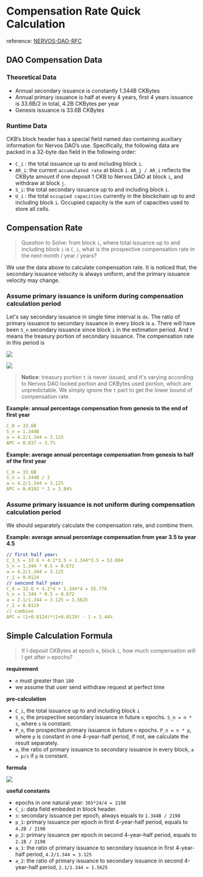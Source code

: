 # Compensation Rate Quick Calculation

reference: [NERVOS-DAO-RFC](https://github.com/nervosnetwork/rfcs/blob/2aa14e142397570778f300468de2bb427e485507/rfcs/0000-dao-deposit-withdraw/0000-dao-deposit-withdraw.md)

## DAO Compensation Data

### Theoretical Data

- Annual secondary issuance is constantly 1.344B CKBytes
- Annual primary issuance is half at every 4 years, first 4 years issuance is 33.6B/2 in total, 4.2B CKBytes per year
- Genesis issuance is 33.6B CKBytes

### Runtime Data

CKB’s block header has a special field named dao containing auxiliary information for Nervos DAO’s use. Specifically, the following data are packed in a 32-byte dao field in the following order:

- `C_i` : the total issuance up to and including block `i`.
- `AR_i`: the current `accumulated rate` at block `i`. `AR_j / AR_i` reflects the CKByte amount if one deposit 1 CKB to Nervos DAO at block `i`, and withdraw at block `j`.
- `S_i`: the total secondary issuance up to and including block `i`.
- `U_i` : the total `occupied capacities` currently in the blockchain up to and including block `i`. Occupied capacity is the sum of capacities used to store all cells.

## Compensation Rate

> Question to Solve: from block `i`, where total issuance up to and including block `i` is `C_i`, what is the prospective compensation rate in the next month / year / years?

We use the data above to calculate compensation rate. It is noticed that, the secondary issuance velocity is always uniform, and the primary issuance velocity may change.

### Assume primary issuance is uniform during compensation calculation period

Let's say secondary issuance in single time interval is `dx`. The ratio of primary issuance to secondary issuance in every block is `a`. There will have been `S_n` secondary issuance since block `i` in the estimation period. And `t` means the treasury portion of secondary issuance. The compensation rate in this period is

![](http://latex.codecogs.com/gif.latex?rate=\\prod^{S_n}\\left(1+\\frac{dx}{C_i+(\\alpha+1)x-t}\\right)-1\\approx\\int_{0}^{S_n}\\frac{dx}{C_i+(\\alpha+1)x-t})

![](http://latex.codecogs.com/gif.latex?rate_{lowbound}=\\int_{0}^{S_n}\\frac{dx}{C_i+(\\alpha+1)x}=\\frac{\\ln{((\\alpha+1)S_n+C_i)}-\\ln{C_i}}{(\\alpha+1)})

> **Notice**: treasury portion `t` is never issued, and it's varying according to Nervos DAO locked portion and CKBytes used portion, which are unpredictable. We simply ignore the `t` part to get the lower bound of compensation rate.

**Example: annual percentage compensation from genesis to the end of first year**
```yml
C_0 = 33.6B
S_n = 1.344B
a = 4.2/1.344 = 3.125
APC = 0.037 = 3.7%
```

**Example: average annual percentage compensation from genesis to half of the first year**
```yml
C_0 = 33.6B
S_n = 1.344B / 2
a = 4.2/1.344 = 3.125
APC = 0.0192 * 2 = 3.84%
```

### Assume primary issuance is not uniform during compensation calculation period

We should separately calculate the compensation rate, and combine them.

**Example: average annual percentage compensation from year 3.5 to year 4.5**
```yml
// first half year:
C_3_5 = 33.6 + 4.2*3.5 + 1.344*3.5 = 53.004
S_n = 1.344 * 0.5 = 0.672
a = 4.2/1.344 = 3.125
r_1 = 0.0124
// sencond half year:
C_4 = 33.6 + 4.2*4 + 1.344*4 = 55.776
S_n = 1.344 * 0.5 = 0.672
a = 2.1/1.344 = 3.125 = 1.5625
r_2 = 0.0119
// combine
APC = (1+0.0124)*(1+0.0119) - 1 = 2.44%
```

## Simple Calculation Formula
> If I deposit CKBytes at epoch `e`, block `i`, how much compensation will I get after `n` epochs?

**requirement**
- `n` must greater than `180`
- we assume that user send withdraw request at perfect time

**pre-calculation**
- `C_i`, the total issuance up to and including block `i`
- `S_n`, the prospective secondary issuance in future `n` epochs. `S_n = n * s`, where `s` is constant.
- `P_n`, the prospective primary issuance in future `n` epochs. `P_n = n * p`, where `p` is constant in one 4-year-half period, if not, we calculate the result separately.
- `a`, the ratio of primary issuance to secondary issuance in every block, `a = p/s` if `p` is constant.

**formula**

![](http://latex.codecogs.com/gif.latex?rate_{lowbound}=\\frac{1}{\\alpha+1}\\ln{\\left(1+\\frac{(\\alpha+1)s}{C_i}\\cdot%20n\\right)})

**useful constants**
- epochs in one natural year: `365*24/4 = 2190`
- `C_i`: data field embeded in block header.
- `s`: secondary issuance per epoch, always equals to `1.344B / 2190`
- `p_1`: primary issuance per epoch in first 4-year-half period, equals to `4.2B / 2190`
- `p_2`: primary issuance per epoch in second 4-year-half period, equals to `2.1B / 2190`
- `a_1`: the ratio of primary issuance to secondary issuance in first 4-year-half period, `4.2/1.344 = 3.125`
- `a_2`: the ratio of primary issuance to secondary issuance in second 4-year-half period, `2.1/1.344 = 1.5625`

